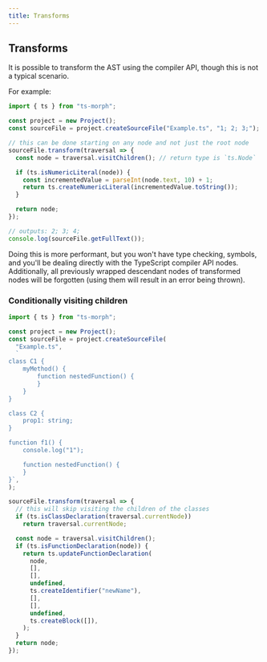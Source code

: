 ```yaml
---
title: Transforms
---
```


## Transforms

It is possible to transform the AST using the compiler API, though this is not a typical scenario.

For example:

```ts
import { ts } from "ts-morph";

const project = new Project();
const sourceFile = project.createSourceFile("Example.ts", "1; 2; 3;");

// this can be done starting on any node and not just the root node
sourceFile.transform(traversal => {
  const node = traversal.visitChildren(); // return type is `ts.Node`

  if (ts.isNumericLiteral(node)) {
    const incrementedValue = parseInt(node.text, 10) + 1;
    return ts.createNumericLiteral(incrementedValue.toString());
  }

  return node;
});

// outputs: 2; 3; 4;
console.log(sourceFile.getFullText());
```

Doing this is more performant, but you won't have type checking, symbols, and you'll be dealing directly with the TypeScript compiler API nodes. Additionally, all previously wrapped descendant nodes of transformed nodes will be forgotten (using them will result in an error being thrown).

### Conditionally visiting children

```ts
import { ts } from "ts-morph";

const project = new Project();
const sourceFile = project.createSourceFile(
  "Example.ts",
  `
class C1 {
    myMethod() {
        function nestedFunction() {
        }
    }
}

class C2 {
    prop1: string;
}

function f1() {
    console.log("1");

    function nestedFunction() {
    }
}`,
);

sourceFile.transform(traversal => {
  // this will skip visiting the children of the classes
  if (ts.isClassDeclaration(traversal.currentNode))
    return traversal.currentNode;

  const node = traversal.visitChildren();
  if (ts.isFunctionDeclaration(node)) {
    return ts.updateFunctionDeclaration(
      node,
      [],
      [],
      undefined,
      ts.createIdentifier("newName"),
      [],
      [],
      undefined,
      ts.createBlock([]),
    );
  }
  return node;
});
```
